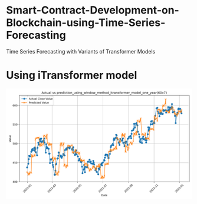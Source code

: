 # Smart-Contract-Development-on-Blockchain-using-Time-Series-Forecasting
Time Series Forecasting with Variants of Transformer Models

# Using iTransformer model 

![Project Output](https://github.com/Rsaha-16/Smart-Contract-Development-on-Blockchain-using-Time-Series-Forecasting/blob/main/saved_plots/actual_vs_prediction_using_window_method_itransformer_model_one_year(60x7).png)
